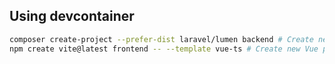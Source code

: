 

## Using devcontainer
```bash
composer create-project --prefer-dist laravel/lumen backend # Create new Lumen project
npm create vite@latest frontend -- --template vue-ts # Create new Vue project
```